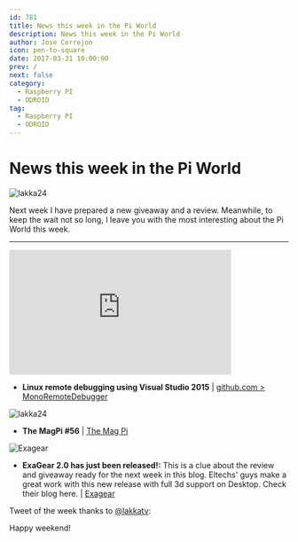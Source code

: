 ```yaml
---
id: 781
title: News this week in the Pi World
description: News this week in the Pi World
author: Jose Cerrejon
icon: pen-to-square
date: 2017-03-31 10:00:00
prev: /
next: false
category:
  - Raspberry PI
  - ODROID
tag:
  - Raspberry PI
  - ODROID
---
```


# News this week in the Pi World

![lakka24](/images/2017/03/lakka24.png)

Next week I have prepared a new giveaway and a review. Meanwhile, to keep the wait not so long, I leave you with the most interesting about the Pi World this week.


- - -
<iframe width="400" height="225" src="https://www.youtube.com/embed/Tf-dV3hDZT4?rel=0" frameborder="0" allowfullscreen></iframe>

* **Linux remote debugging using Visual Studio 2015** | [github.com > MonoRemoteDebugger](https://github.com/techl/MonoRemoteDebugger)

![lakka24](/images/2017/03/magpi56.png)

* **The MagPi #56** | [The Mag Pi](http://magpi.cc/2oBtrJh )

![Exagear](/images/2017/03/exagear_cap_09_min.jpg)

* **ExaGear 2.0 has just been released!:** This is a clue about the review and giveaway ready for the next week in this blog. Eltechs' guys make a great work with this new release with full 3d support on Desktop. Check their blog here. | [Exagear](http://www.simplerses.com/redir?red=https%3A%2F%2Feltechs.com%2Fnew-era-of-gaming-on-raspberry-pi%2F%3Futm_source%3Demail_parnters_on_releasedate%26utm_medium%3Dnew_era_of_gaming_on_raspberry_pi&mod=eyJ1Ijo4MTEsImMiOjI0MzUsInQiOjI2NDMsImoiOjY1NjYsImUiOlsidWx5c2Vzc0BnbWFpbC5jb20iXSwidiI6ImNsaWNrcyIsImgiOjE0OTA4OTMyMDB9)

Tweet of the week thanks to [@lakkatv](https://twitter.com/lakkatv/):




Happy weekend!